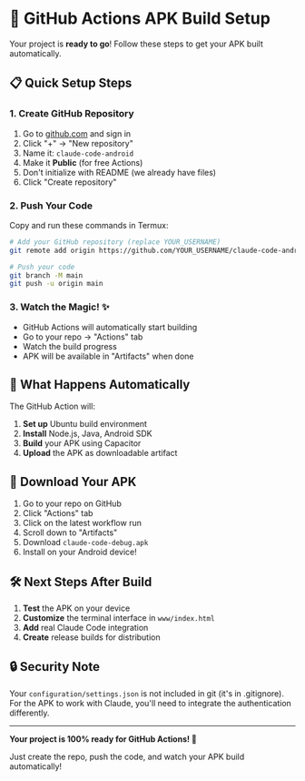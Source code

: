 # 🚀 GitHub Actions APK Build Setup

Your project is **ready to go**! Follow these steps to get your APK built automatically.

## 📋 Quick Setup Steps

### 1. Create GitHub Repository
1. Go to [github.com](https://github.com) and sign in
2. Click "+" → "New repository"
3. Name it: `claude-code-android` 
4. Make it **Public** (for free Actions)
5. Don't initialize with README (we already have files)
6. Click "Create repository"

### 2. Push Your Code
Copy and run these commands in Termux:

```bash
# Add your GitHub repository (replace YOUR_USERNAME)
git remote add origin https://github.com/YOUR_USERNAME/claude-code-android.git

# Push your code
git branch -M main
git push -u origin main
```

### 3. Watch the Magic! ✨
- GitHub Actions will automatically start building
- Go to your repo → "Actions" tab
- Watch the build progress
- APK will be available in "Artifacts" when done

## 🔧 What Happens Automatically

The GitHub Action will:
1. **Set up** Ubuntu build environment
2. **Install** Node.js, Java, Android SDK
3. **Build** your APK using Capacitor
4. **Upload** the APK as downloadable artifact

## 📱 Download Your APK

1. Go to your repo on GitHub
2. Click "Actions" tab
3. Click on the latest workflow run
4. Scroll down to "Artifacts"
5. Download `claude-code-debug.apk`
6. Install on your Android device!

## 🛠️ Next Steps After Build

1. **Test** the APK on your device
2. **Customize** the terminal interface in `www/index.html`
3. **Add** real Claude Code integration
4. **Create** release builds for distribution

## 🔒 Security Note

Your `configuration/settings.json` is not included in git (it's in .gitignore).
For the APK to work with Claude, you'll need to integrate the authentication differently.

---

**Your project is 100% ready for GitHub Actions! 🎉**

Just create the repo, push the code, and watch your APK build automatically!